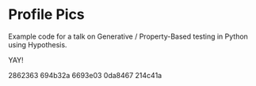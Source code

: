 # Profile Pics

Example code for a talk on Generative / Property-Based testing in Python using Hypothesis.

YAY!

2862363
694b32a
6693e03
0da8467
214c41a

